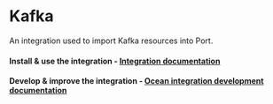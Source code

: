 # Kafka

An integration used to import Kafka resources into Port.

#### Install & use the integration - [Integration documentation](https://docs.port.io/build-your-software-catalog/sync-data-to-catalog/event-processing/kafka)

#### Develop & improve the integration - [Ocean integration development documentation](https://ocean.getport.io/develop-an-integration/)
